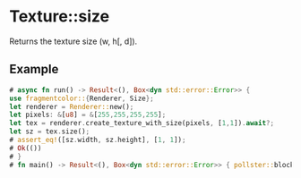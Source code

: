 # Texture::size

Returns the texture size (w, h[, d]).

## Example

```rust
# async fn run() -> Result<(), Box<dyn std::error::Error>> {
use fragmentcolor::{Renderer, Size};
let renderer = Renderer::new();
let pixels: &[u8] = &[255,255,255,255];
let tex = renderer.create_texture_with_size(pixels, [1,1]).await?;
let sz = tex.size();
# assert_eq!([sz.width, sz.height], [1, 1]);
# Ok(())
# }
# fn main() -> Result<(), Box<dyn std::error::Error>> { pollster::block_on(run()) }
```
